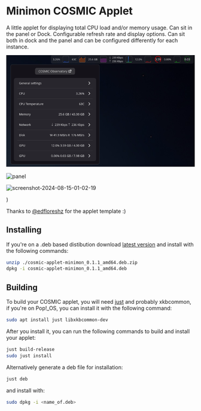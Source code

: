 # Minimon COSMIC Applet

A little applet for displaying total CPU load and/or memory usage. Can sit in the panel or Dock. Configurable refresh rate and display options. Can sit both in dock and the panel and can be configured differently for each instance. 


![screenshot-2024-09-12-16-52-36](https://raw.githubusercontent.com/Hyperchaotic/minimon-applet/main/cosmic-applet-minimon.png)

![panel](https://github.com/user-attachments/assets/c2fcf71a-2a80-40bc-9067-3c12c4e506d6)


![screenshot-2024-08-15-01-02-19](https://github.com/user-attachments/assets/c1e8bc40-d678-44d0-ae6e-e3036102f4a1)

)


Thanks to [@edfloreshz](https://github.com/edfloreshz) for the applet template :)

## Installing
If you're on a .deb based distibution download [latest version](https://github.com/Hyperchaotic/minimon-applet/releases) and install with the following commands:

```sh
unzip ./cosmic-applet-minimon_0.1.1_amd64.deb.zip
dpkg -i cosmic-applet-minimon_0.1.1_amd64.deb
```

## Building

To build your COSMIC applet, you will need [just](https://github.com/casey/just) and probably xkbcommon, if you're on Pop!\_OS, you can install it with the following command:

```sh
sudo apt install just libxkbcommon-dev
```

After you install it, you can run the following commands to build and install your applet:

```sh
just build-release
sudo just install
```

Alternatively generate a deb file for installation:

```sh
just deb
```
and install with:

```sh
sudo dpkg -i <name_of.deb>
```

